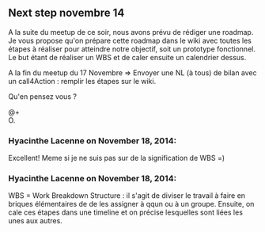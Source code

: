 ## Next step novembre 14



A la suite du meetup de ce soir, nous avons prévu de rédiger une roadmap.  
Je vous propose qu'on prépare cette roadmap dans le wiki avec toutes les
étapes à réaliser pour atteindre notre objectif, soit un prototype
fonctionnel. Le but étant de réaliser un WBS et de caler ensuite un calendrier
dessus.  
  
A la fin du meetup du 17 Novembre =&gt; Envoyer une NL (à tous) de bilan avec
un call4Action : remplir les étapes sur le wiki.  
  
Qu'en pensez vous ?  
  
@+  
O.



### **Hyacinthe Lacenne** on November 18, 2014:



Excellent! Meme si je ne suis pas sur de la signification de WBS =)



### **Hyacinthe Lacenne** on November 18, 2014:



WBS = Work Breakdown Structure : il s'agit de diviser le travail à faire en
briques élémentaires de de les assigner à qqun ou à un groupe. Ensuite, on
cale ces étapes dans une timeline et on précise lesquelles sont liées les unes
aux autres.



